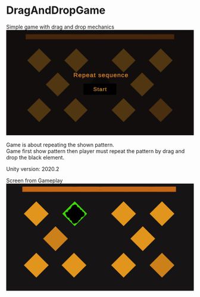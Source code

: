 # DragAndDropGame
Simple game with drag and drop mechanics 
![menu](https://github.com/Izack34/DragAndDropGame/blob/master/Startmenu.PNG)

Game is about repeating the shown pattern.  
Game first show pattern then player must repeat the pattern by drag and drop the black element. 

Unity version: 2020.2

Screen from Gameplay
![gameplay](https://github.com/Izack34/DragAndDropGame/blob/master/ingame.PNG)
